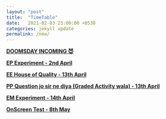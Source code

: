 ```yaml
---
layout: "post"
title:  "TimeTable"
date:   2021-02-03 23:00:00 +0530
categories: jekyll update
permalink: /new/
---
```


<u><b>DOOMSDAY INCOMING 😈

EP Experiment - 2nd April

EE House of Quality - 13th April

PP Question jo sir ne diya (Graded Activity wala) - 13th April

EM Experiment - 14th April

OnScreen Test - 8th May 

